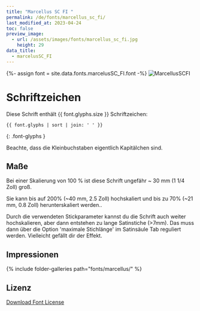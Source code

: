 ```yaml
---
title: "Marcellus SC FI "
permalink: /de/fonts/marcellus_sc_fi/
last_modified_at: 2023-04-24
toc: false
preview_image:
  - url: /assets/images/fonts/marcellus_sc_fi.jpg
    height: 29
data_title:
  - marcelusSC_FI
---
```

{%- assign font = site.data.fonts.marcelusSC_FI.font -%}
![MarcellusSCFI](/assets/images/fonts/marcellus_sc_fi.jpg)

# Schriftzeichen

Diese Schrift enthält  {{ font.glyphs.size }} Schriftzeichen:

```
{{ font.glyphs | sort | join: ' ' }}
```
{: .font-glyphs }

Beachte, dass die Kleinbuchstaben eigentlich Kapitälchen sind.

## Maße

Bei einer Skalierung von 100 % ist diese Schrift ungefähr ~ 30 mm (1 1/4 Zoll) groß.

Sie kann bis auf 200% (~40 mm, 2.5 Zoll) hochskaliert und bis zu 70% (~21 mm, 0.8 Zoll) herunterskaliert werden..

Durch die verwendeten Stickparameter kannst du die Schrift auch weiter hochskalieren, aber dann entstehen zu lange Satinstiche (>7mm). Das muss dann über die Option 'maximale Stichlänge' im Satinsäule Tab reguliert werden. Vielleicht gefällt dir der Effekt. 

## Impressionen

{% include folder-galleries path="fonts/marcellus/" %}

## Lizenz

[Download Font License](https://github.com/inkstitch/inkstitch/tree/main/fonts/marcelusSC_FI/LICENSE)
